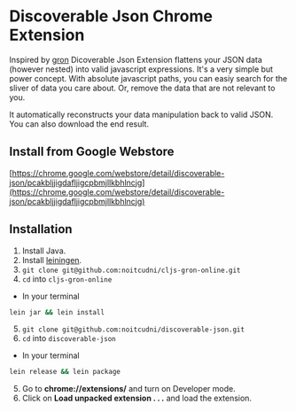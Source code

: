 # Discoverable Json Chrome Extension
Inspired by [gron](https://github.com/tomnomnom/gron)
Dicoverable Json Extension flattens your JSON data (however nested) into valid javascript expressions. It's a very simple but power concept. With absolute javascript paths, you can easiy search for the sliver of data you care about. Or, remove the data that are not relevant to you.

It automatically reconstructs your data manipulation back to valid JSON. You can also download the end result.

## Install from Google Webstore
[https://chrome.google.com/webstore/detail/discoverable-json/pcakbljjigdafljigcpbmjllkbhlncjg](https://chrome.google.com/webstore/detail/discoverable-json/pcakbljjigdafljigcpbmjllkbhlncjg)

## Installation
1. Install Java.
2. Install [leiningen](http://leiningen.org).
3. `git clone git@github.com:noitcudni/cljs-gron-online.git`
4. `cd` into `cljs-gron-online`
* In your terminal
```bash
lein jar && lein install
```
5. `git clone git@github.com:noitcudni/discoverable-json.git`
6. `cd` into `discoverable-json`
* In your terminal
```bash
lein release && lein package
```
5. Go to **chrome://extensions/** and turn on Developer mode.
6. Click on **Load unpacked extension . . .** and load the extension.
